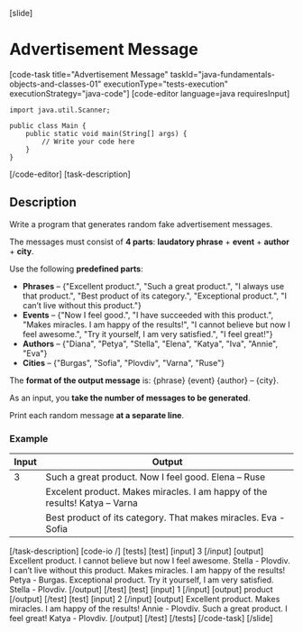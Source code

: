 [slide]
# Advertisement Message
[code-task title="Advertisement Message" taskId="java-fundamentals-objects-and-classes-01" executionType="tests-execution" executionStrategy="java-code"]
[code-editor language=java requiresInput]
```
import java.util.Scanner;

public class Main {
    public static void main(String[] args) {
        // Write your code here
    }
}
```
[/code-editor]
[task-description]
## Description
Write a program that generates random fake advertisement messages.

The messages must consist of **4 parts**: **laudatory phrase** + **event** + **author** + **city**.

Use the following **predefined parts**:
- **Phrases** – \{"Excellent product.", "Such a great product.", "I always use that product.", "Best product of its category.", "Exceptional product.", "I can’t live without this product."\}
- **Events** – \{"Now I feel good.", "I have succeeded with this product.", "Makes miracles. I am happy of the results!", "I cannot believe but now I feel awesome.", "Try it yourself, I am very satisfied.", "I feel great!"\}
- **Authors** – \{"Diana", "Petya", "Stella", "Elena", "Katya", "Iva", "Annie", "Eva"\}
- **Cities** – \{"Burgas", "Sofia", "Plovdiv", "Varna", "Ruse"\}

The **format of the output message** is: \{phrase\} \{event\} \{author\} – \{city\}.

As an input, you **take the number of messages to be generated**. 

Print each random message **at a separate line**.

### Example
| **Input** | **Output** |
| --- | --- |
| 3 | Such a great product. Now I feel good. Elena – Ruse |
| | Excelent product. Makes miracles. I am happy of the results! Katya – Varna |
| | Best product of its category. That makes miracles. Eva - Sofia |

[/task-description]
[code-io /]
[tests]
[test]
[input]
3
[/input]
[output]
Excellent product. I cannot believe but now I feel awesome. Stella - Plovdiv.
I can’t live without this product. Makes miracles. I am happy of the results! Petya - Burgas.
Exceptional product. Try it yourself, I am very satisfied. Stella - Plovdiv.
[/output]
[/test]
[test]
[input]
1
[/input]
[output]
product
[/output]
[/test]
[test]
[input]
2
[/input]
[output]
Excellent product. Makes miracles. I am happy of the results! Annie - Plovdiv.
Such a great product. I feel great! Katya - Plovdiv.
[/output]
[/test]
[/tests]
[/code-task]
[/slide]